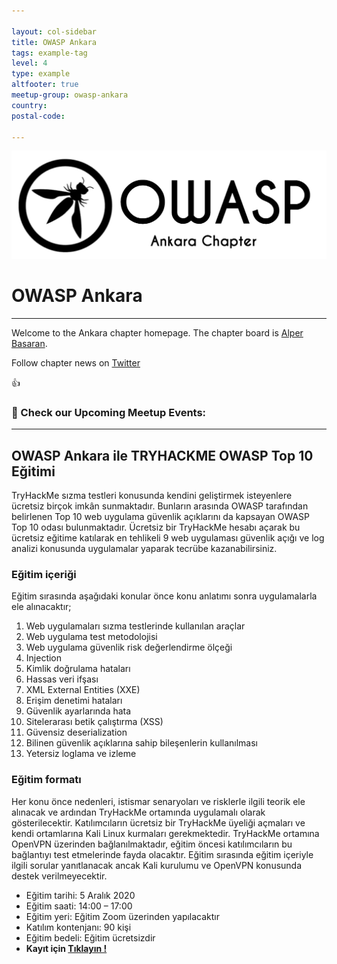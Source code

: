```yaml
---

layout: col-sidebar
title: OWASP Ankara
tags: example-tag
level: 4
type: example
altfooter: true
meetup-group: owasp-ankara
country: 
postal-code: 

---
```


![OWASP Ankara](assets/images/ankara_chapter.png "OWASP Ankara")

<!-- rebuild 14 -->
# OWASP Ankara
----
Welcome to the Ankara chapter homepage. The chapter board is <a href="mailto:alper.basaran@owasp.org">Alper Basaran</a>.

Follow chapter news on [Twitter](https://twitter.com/owaspankara)

:+1:

### :calendar: Check our Upcoming Meetup Events: 
----

## OWASP Ankara ile TRYHACKME OWASP Top 10 Eğitimi

TryHackMe sızma testleri konusunda kendini geliştirmek isteyenlere ücretsiz birçok imkân sunmaktadır. Bunların arasında OWASP tarafından belirlenen Top 10 web uygulama güvenlik açıklarını da kapsayan OWASP Top 10 odası bulunmaktadır. 
Ücretsiz bir TryHackMe hesabı açarak bu ücretsiz eğitime katılarak en tehlikeli 9 web uygulaması güvenlik açığı ve log analizi konusunda uygulamalar yaparak tecrübe kazanabilirsiniz. 

### Eğitim içeriği

Eğitim sırasında aşağıdaki konular önce konu anlatımı sonra uygulamalarla ele alınacaktır;
1.	Web uygulamaları sızma testlerinde kullanılan araçlar
2.	Web uygulama test metodolojisi
3.	Web uygulama güvenlik risk değerlendirme ölçeği
4.	Injection
5.	Kimlik doğrulama hataları
6.	Hassas veri ifşası
7.	XML External Entities (XXE)
8.	Erişim denetimi hataları
9.	Güvenlik ayarlarında hata
10.	Sitelerarası betik çalıştırma (XSS)
11.	Güvensiz deserialization
12.	Bilinen güvenlik açıklarına sahip bileşenlerin kullanılması
13.	Yetersiz loglama ve izleme

### Eğitim formatı

Her konu önce nedenleri, istismar senaryoları ve risklerle ilgili teorik ele alınacak ve ardından TryHackMe ortamında uygulamalı olarak gösterilecektir. 
Katılımcıların ücretsiz bir TryHackMe üyeliği açmaları ve kendi ortamlarına Kali Linux kurmaları gerekmektedir. TryHackMe ortamına OpenVPN üzerinden bağlanılmaktadır, eğitim öncesi katılımcıların bu bağlantıyı test etmelerinde fayda olacaktır. 
Eğitim sırasında eğitim içeriyle ilgili sorular yanıtlanacak ancak Kali kurulumu ve OpenVPN konusunda destek verilmeyecektir. 

* Eğitim tarihi: 5 Aralık 2020
* Eğitim saati: 14:00 – 17:00 
* Eğitim yeri: Eğitim Zoom üzerinden yapılacaktır
* Katılım kontenjanı: 90 kişi
* Eğitim bedeli: Eğitim ücretsizdir 
* **Kayıt için [Tıklayın !](https://forms.gle/SLQe6RniS5AAtJWy8)**

